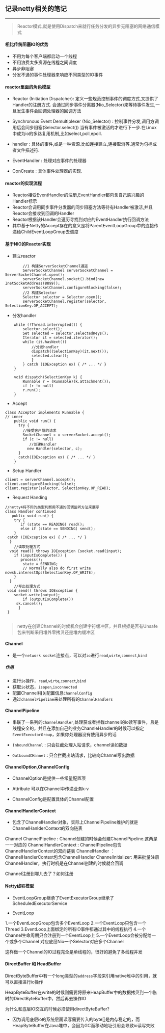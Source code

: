## 记录netty相关的笔记
---

> Reactor模式,就是使用Dispatch来就行任务分发的异步无阻塞的网络通信模式

#### 相比传统阻塞IO的优势
 - 不用为每个客户端都启动一个线程
 - 不用浪费太多资源在线程之间调度
 - 异步非阻塞
 - 分发不通的事件处理器来响应不同类型的IO事件
 
#### reactor里面的角色模型
- Reactor (Initiation Dispatcher): 定义一些规范控制事件的调度方式,又提供了Handler的注册方式.
        会通过同步事件分离器(Nio_Selector)来等待事件发生,一旦发生事件会回调处理器的回调方法 
        
- Synchronous Event Demultiplexer (Nio_Selector) : 控制事件分发,调用方调用后会同步阻塞(Selector.select())
    当有事件被激活的才进行下一步.在Linux中成为io的多路复用机制,比如select,poll,epoll.

- handler : 具体的事件,或是一种资源.比如连接建立,连接取消等.通常为句柄或者文件描述符.

- EventHandler : 处理对应事件的处理器

- ConCreate : 具体事件处理器的实现.


#### reactor的实现流程

- Reactor接受EventHandler的注册,EventHandler都包含自己感兴趣的Handler标示
- Reactor会调用同步事件分发器的同步阻塞方法等待有Handler被激活,并且Reactor会接收到回调的Handler
- Reactor根据该Handler会遍历寻找到对应的EventHandler执行回调方法
- 其中基于Netty的Accept存在的意义是将ParentEventLoopGroup中的连接传递给ChildEventLoopGroup去调度

#### 基于NIO的Reactor实现


- 建立reactor

```
        //1 构建ServerSocketChannel通道
        ServerSocketChannel serverSocketChannel = ServerSocketChannel.open();
        serverSocketChannel.socket().bind(new InetSocketAddress(8899));
        serverSocketChannel.configureBlocking(false);
        //2 构建Selector
        Selector selector = Selector.open();
        serverSocketChannel.register(selector, SelectionKey.OP_ACCEPT);
```

- 分发handler
```
    while (!Thread.interrupted()) {
        selector.select();
        Set selected = selector.selectedKeys();
        Iterator it = selected.iterator();
        while (it.hasNext())
            //分发handler
            dispatch((SelectionKey)(it.next());
            selected.clear();
            }
        } catch (IOException ex) { /* ... */ }
    }
    
    void dispatch(SelectionKey k) {
        Runnable r = (Runnable)(k.attachment());
        if (r != null)
        r.run();
    }

```

- Accept

```
class Acceptor implements Runnable { 
// inner
    public void run() {
      try {
        //接受客户端的请求
        SocketChannel c = serverSocket.accept();
        if (c != null)
           //创建Handler
          new Handler(selector, c);
      }
      catch(IOException ex) { /* ... */ }
    }
```
- Setup Handler
```
client = serverChannel.accept();
client.configureBlocking(false);
client.register(selector, SelectionKey.OP_READ);
```

- Request Handing

```
//netty4将不同的类型判断用不通的回调监听方法来展示
class Handler continued
   public void run() {
    try {
       if (state == READING) read();
       else if (state == SENDING) send();
    }
 catch (IOException ex) { /* ... */ }
  }
    //读取处理方式
  void read() throws IOException {socket.read(input);
    if (inputIsComplete()) {
       process();
        state = SENDING;
        // Normally also do first write nowsk.interestOps(SelectionKey.OP_WRITE);
    }
  } 
    //写出处理方式
 void send() throws IOException {
    socket.write(output);
        if (outputIsComplete())
     sk.cancel();
      }
 }


```

> netty在创建Channel的时候机会创建字符缓冲区，并且根据是否有Unsafe包来判断采用堆外零拷贝还是堆内缓冲区

#### Channel

- 是一个`network socket`连接点，可以对`io`进行`read`,`wirte`,`connect`,`bind`

##### 作用
- 进行`io`操作，`read`,`wirte`,`connect`,`bind`
- 获取`io`状态，`isopen`,`isconnected`
- 配置Channel相关配置信息`ChannelConfig`
- 通过`channelPipeline`来处理所有的`ChannelHandlers`

#### ChannelPipeline

- 串联了一系列的`ChannelHandler`,处理获或者拦截channel的io读写事件，且是线程安全的，并且在添加自己的业务ChannleHandler的时候可以指定`EventExecutorGroup`，如果你处理器没有使用异步的话

- `InboundChannel` : 只会拦截处理入站请求，channel读如数据
- `OutboundCHannel` : 只会拦截出站请求，比较向Channel写出数据

#### ChannelOption,ChannelConfig

- ChannelOption是提供一些常量配置项

- Attribute 可以在Channel中传递业务k-v

- ChannelConfig是配置具体的Channel配置

#### ChannelHandlerContext

- 包含了ChannelHandler对象，实际上ChannelPipeline维护的就是ChannelHanlderContext的双向链表


Channel
ChannelPipeline : Channel创建的时候会创建ChannelPipeline.这两是一一对应的
ChannelHandlerContext : ChannelPipeline包含ChannelHandlerContext的双向链表
ChannelHandler ： ChannelHandlerContext包含ChannelHandler
ChannelInitializer: 用来批量注册ChannelHandler，执行时机是在Channel创建的时候就会回调  


Channel注册到哪儿去了？如何注册


#### Netty线程模型

- EventLoopGroup继承了EventExecutorGroup继承了ScheduledExecutorService
    
- EventLoop

1.一个EventLoopGroup包含多个EventLoop
2.一个EventLoop只包含一个Thread
3.EventLoop上面绑定的所有IO事件都通过其中的线程执行
4.一个Channel生命周期只会注册到一个EventLoop上
5.一个EventLoop会被分配给一个或多个Channel 对应底层Nio一个Selector对应多个Channel

这样做一个Channel的IO过程完全是单线程的，很好的避免了多线程并发

#### DirectBuffer 和 HeadBuffer

DirectByteBuffer中有一个long类型的`address`字段来引用native堆中的引用，就可以直接进行io操作

HeapByteBuffer在write的时候则需要将原来HeapBuffer中的数据拷贝到一个临时的DirectByteBuffer中，然后再去操作IO

为什么和底层IO交互的时候必须使用directByteBuffer?
- 因为调用底层io的系统层面读写需要传入的byte[]是内存稳定的，而HeapByteBuffer在Java堆中，会因为GC而移动地址引用会导致io读写失败

